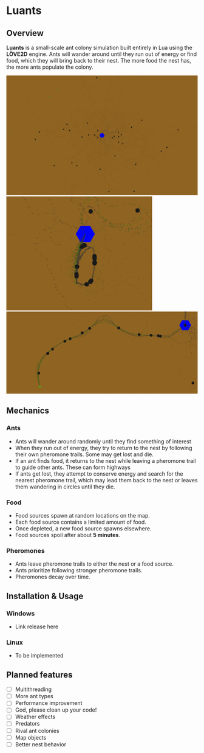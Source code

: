 # Luants

## Overview

**Luants** is a small-scale ant colony simulation built entirely in Lua using the **LÖVE2D** engine. Ants will wander around until they run out of energy or find food, which they will bring back to their nest. The more food the nest has, the more ants populate the colony.

![Ants exploring](https://github.com/Onomis2/LuAnts/blob/main/documentation/screenshots/ants.png)
![Ants confused in a circle as food source recently depleted](https://github.com/Onomis2/LuAnts/blob/main/documentation/screenshots/circle.png)
![Ants forming a highway to a food source](https://github.com/Onomis2/LuAnts/blob/main/documentation/screenshots/highway.png)

## Mechanics

### Ants
- Ants will wander around randomly until they find something of interest
- When they run out of energy, they try to return to the nest by following their own pheromone trails. Some may get lost and die.
- If an ant finds food, it returns to the nest while leaving a pheromone trail to guide other ants. These can form highways
- If ants get lost, they attempt to conserve energy and search for the nearest pheromone trail, which may lead them back to the nest or leaves them wandering in circles until they die.

### Food
- Food sources spawn at random locations on the map.
- Each food source contains a limited amount of food.
- Once depleted, a new food source spawns elsewhere.
- Food sources spoil after about **5 minutes**.

### Pheromones
- Ants leave pheromone trails to either the nest or a food source.
- Ants prioritize following stronger pheromone trails.
- Pheromones decay over time.

## Installation & Usage

### Windows

- Link release here

### Linux

- To be implemented

## Planned features

- [ ] Multithreading
- [ ] More ant types
- [ ] Performance improvement
- [ ] God, please clean up your code!
- [ ] Weather effects
- [ ] Predators
- [ ] Rival ant colonies
- [ ] Map objects
- [ ] Better nest behavior
